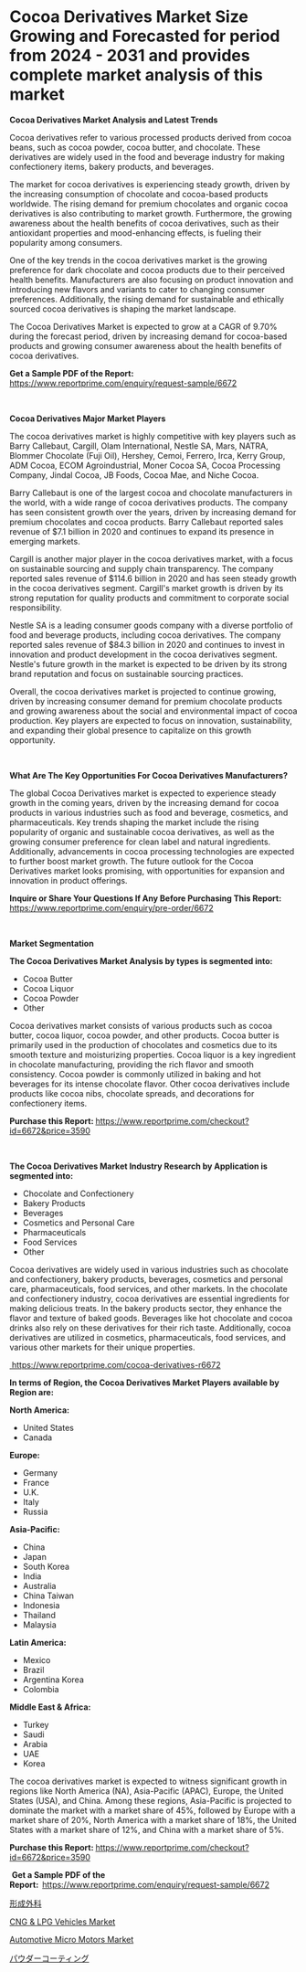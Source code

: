 <p><h1>Cocoa Derivatives Market Size Growing and Forecasted for period from 2024 - 2031 and provides complete market analysis of this market</h1></p><p><strong>Cocoa Derivatives Market Analysis and Latest Trends</strong></p>
<p><p>Cocoa derivatives refer to various processed products derived from cocoa beans, such as cocoa powder, cocoa butter, and chocolate. These derivatives are widely used in the food and beverage industry for making confectionery items, bakery products, and beverages.</p><p>The market for cocoa derivatives is experiencing steady growth, driven by the increasing consumption of chocolate and cocoa-based products worldwide. The rising demand for premium chocolates and organic cocoa derivatives is also contributing to market growth. Furthermore, the growing awareness about the health benefits of cocoa derivatives, such as their antioxidant properties and mood-enhancing effects, is fueling their popularity among consumers.</p><p>One of the key trends in the cocoa derivatives market is the growing preference for dark chocolate and cocoa products due to their perceived health benefits. Manufacturers are also focusing on product innovation and introducing new flavors and variants to cater to changing consumer preferences. Additionally, the rising demand for sustainable and ethically sourced cocoa derivatives is shaping the market landscape.</p><p>The Cocoa Derivatives Market is expected to grow at a CAGR of 9.70% during the forecast period, driven by increasing demand for cocoa-based products and growing consumer awareness about the health benefits of cocoa derivatives.</p></p>
<p><strong>Get a Sample PDF of the Report:&nbsp;</strong> <a href="https://www.reportprime.com/enquiry/request-sample/6672">https://www.reportprime.com/enquiry/request-sample/6672</a></p>
<p>&nbsp;</p>
<p><strong>Cocoa Derivatives Major Market Players</strong></p>
<p><p>The cocoa derivatives market is highly competitive with key players such as Barry Callebaut, Cargill, Olam International, Nestle SA, Mars, NATRA, Blommer Chocolate (Fuji Oil), Hershey, Cemoi, Ferrero, Irca, Kerry Group, ADM Cocoa, ECOM Agroindustrial, Moner Cocoa SA, Cocoa Processing Company, Jindal Cocoa, JB Foods, Cocoa Mae, and Niche Cocoa.</p><p>Barry Callebaut is one of the largest cocoa and chocolate manufacturers in the world, with a wide range of cocoa derivatives products. The company has seen consistent growth over the years, driven by increasing demand for premium chocolates and cocoa products. Barry Callebaut reported sales revenue of $7.1 billion in 2020 and continues to expand its presence in emerging markets.</p><p>Cargill is another major player in the cocoa derivatives market, with a focus on sustainable sourcing and supply chain transparency. The company reported sales revenue of $114.6 billion in 2020 and has seen steady growth in the cocoa derivatives segment. Cargill's market growth is driven by its strong reputation for quality products and commitment to corporate social responsibility.</p><p>Nestle SA is a leading consumer goods company with a diverse portfolio of food and beverage products, including cocoa derivatives. The company reported sales revenue of $84.3 billion in 2020 and continues to invest in innovation and product development in the cocoa derivatives segment. Nestle's future growth in the market is expected to be driven by its strong brand reputation and focus on sustainable sourcing practices.</p><p>Overall, the cocoa derivatives market is projected to continue growing, driven by increasing consumer demand for premium chocolate products and growing awareness about the social and environmental impact of cocoa production. Key players are expected to focus on innovation, sustainability, and expanding their global presence to capitalize on this growth opportunity.</p></p>
<p>&nbsp;</p>
<p><strong>What Are The Key Opportunities For Cocoa Derivatives Manufacturers?</strong></p>
<p><p>The global Cocoa Derivatives market is expected to experience steady growth in the coming years, driven by the increasing demand for cocoa products in various industries such as food and beverage, cosmetics, and pharmaceuticals. Key trends shaping the market include the rising popularity of organic and sustainable cocoa derivatives, as well as the growing consumer preference for clean label and natural ingredients. Additionally, advancements in cocoa processing technologies are expected to further boost market growth. The future outlook for the Cocoa Derivatives market looks promising, with opportunities for expansion and innovation in product offerings.</p></p>
<p><strong>Inquire or Share Your Questions If Any Before Purchasing This Report:</strong> <a href="https://www.reportprime.com/enquiry/pre-order/6672">https://www.reportprime.com/enquiry/pre-order/6672</a></p>
<p>&nbsp;</p>
<p><strong>Market Segmentation</strong></p>
<p><strong>The Cocoa Derivatives Market Analysis by types is segmented into:</strong></p>
<p><ul><li>Cocoa Butter</li><li>Cocoa Liquor</li><li>Cocoa Powder</li><li>Other</li></ul></p>
<p><p>Cocoa derivatives market consists of various products such as cocoa butter, cocoa liquor, cocoa powder, and other products. Cocoa butter is primarily used in the production of chocolates and cosmetics due to its smooth texture and moisturizing properties. Cocoa liquor is a key ingredient in chocolate manufacturing, providing the rich flavor and smooth consistency. Cocoa powder is commonly utilized in baking and hot beverages for its intense chocolate flavor. Other cocoa derivatives include products like cocoa nibs, chocolate spreads, and decorations for confectionery items.</p></p>
<p><strong>Purchase this Report:&nbsp;</strong><a href="https://www.reportprime.com/checkout?id=6672&price=3590">https://www.reportprime.com/checkout?id=6672&price=3590</a></p>
<p>&nbsp;</p>
<p><strong>The Cocoa Derivatives Market Industry Research by Application is segmented into:</strong></p>
<p><ul><li>Chocolate and Confectionery</li><li>Bakery Products</li><li>Beverages</li><li>Cosmetics and Personal Care</li><li>Pharmaceuticals</li><li>Food Services</li><li>Other</li></ul></p>
<p><p>Cocoa derivatives are widely used in various industries such as chocolate and confectionery, bakery products, beverages, cosmetics and personal care, pharmaceuticals, food services, and other markets. In the chocolate and confectionery industry, cocoa derivatives are essential ingredients for making delicious treats. In the bakery products sector, they enhance the flavor and texture of baked goods. Beverages like hot chocolate and cocoa drinks also rely on these derivatives for their rich taste. Additionally, cocoa derivatives are utilized in cosmetics, pharmaceuticals, food services, and various other markets for their unique properties.</p></p>
<p><a href="https://www.reportprime.com/cocoa-derivatives-r6672">&nbsp;https://www.reportprime.com/cocoa-derivatives-r6672</a></p>
<p><strong>In terms of Region, the Cocoa Derivatives Market Players available by Region are:</strong></p>
<p>
    <p> <strong> North America: </strong>
        <ul>
            <li>United States</li>
            <li>Canada</li>
        </ul>
        </p> 
    <p> <strong> Europe: </strong>
        <ul>
            <li>Germany</li>
            <li>France</li>
            <li>U.K.</li>
            <li>Italy</li>
            <li>Russia</li>
        </ul>
        </p> 
    <p> <strong> Asia-Pacific: </strong>
        <ul>
            <li>China</li>
            <li>Japan</li>
            <li>South Korea</li>
            <li>India</li>
            <li>Australia</li>
            <li>China Taiwan</li>
            <li>Indonesia</li>
            <li>Thailand</li>
            <li>Malaysia</li>
        </ul>
        </p> 
    <p> <strong> Latin America: </strong>
        <ul>
            <li>Mexico</li>
            <li>Brazil</li>
            <li>Argentina Korea</li>
            <li>Colombia</li>
        </ul>
        </p> 
    <p> <strong> Middle East & Africa: </strong>
        <ul>
            <li>Turkey</li>
            <li>Saudi</li>
            <li>Arabia</li>
            <li>UAE</li>
            <li>Korea</li>
        </ul>
    </p>
    </p>
<p><p>The cocoa derivatives market is expected to witness significant growth in regions like North America (NA), Asia-Pacific (APAC), Europe, the United States (USA), and China. Among these regions, Asia-Pacific is projected to dominate the market with a market share of 45%, followed by Europe with a market share of 20%, North America with a market share of 18%, the United States with a market share of 12%, and China with a market share of 5%.</p></p>
<p><strong>Purchase this Report: </strong><a href="https://www.reportprime.com/checkout?id=6672&price=3590">https://www.reportprime.com/checkout?id=6672&price=3590</a></p>
<p>&nbsp;<strong>Get a Sample PDF of the Report:&nbsp;&nbsp;</strong><a href="https://www.reportprime.com/enquiry/request-sample/6672">https://www.reportprime.com/enquiry/request-sample/6672</a></p>
<p><strong></strong></p>
<p><p><a href="https://medium.com/@terrelliemann565620/%E5%BD%A2%E6%88%90%E5%A4%96%E7%A7%91%E5%B8%82%E5%A0%B4%E5%B1%95%E6%9C%9B-%E6%A5%AD%E7%95%8C%E6%A6%82%E8%A6%81%E3%81%A8%E4%BA%88%E6%B8%AC-2024%E5%B9%B4%E3%81%8B%E3%82%892031%E5%B9%B4%E3%81%BE%E3%81%A7-9eb23f2bb695">形成外科</a></p><p><a href="https://www.linkedin.com/pulse/cng-amp-lpg-vehicles-market-comprehensive-report-its-share-yx65e?trackingId=0C2K6J0aC3iUn8Dx9eDJgw%3D%3D">CNG & LPG Vehicles Market</a></p><p><a href="https://www.linkedin.com/pulse/automotive-micro-motors-market-size-furnishes-valuable-information-xvfse?trackingId=Jq8jU9ngEOHB1otunFF0Ww%3D%3D">Automotive Micro Motors Market</a></p><p><a href="https://medium.com/@jodyomenick9056/%E7%B2%89%E4%BD%93%E5%A1%97%E8%A3%85%E5%B8%82%E5%A0%B4-2031%E5%B9%B4%E3%81%BE%E3%81%A7%E3%81%AE%E6%88%90%E5%8A%9F%E3%81%97%E3%81%9F%E3%83%93%E3%82%B8%E3%83%8D%E3%82%B9%E6%88%A6%E7%95%A5%E3%81%AE%E9%8D%B5-7e1331457cba">パウダーコーティング</a></p></p>